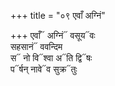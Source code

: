 +++
title = "०९ एवाँ अग्निं"

+++
एवाँ᳓ अग्निं᳓ वसूय᳓वः  
सहसानं᳓ ववन्दिम  
स᳓ नो वि᳓श्वा अ᳓ति द्वि᳓षः  
प᳓र्षन् नावे᳓व सुक्र᳓तुः